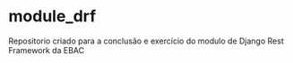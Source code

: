 # module_drf
Repositorio criado para a conclusão e exercício do modulo de Django Rest Framework da EBAC
